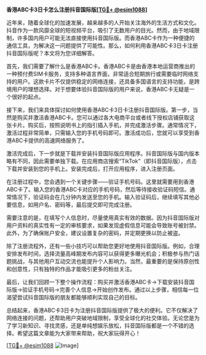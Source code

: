 **香港ABC卡3日卡怎么注册抖音国际版[[TG💪+ @esim1088](https://t.me/s/esim1088)]**

近年来，随着全球化的加速发展，越来越多的人开始关注海外的生活方式和文化。抖音作为一款风靡全球的短视频平台，吸引了无数用户的目光。然而，由于地域限制，许多国内用户可能无法直接使用抖音国际版。而香港ABC卡作为一种便捷的通信工具，为解决这一问题提供了可能性。那么，如何利用香港ABC卡3日卡注册抖音国际版呢？本文将为您详细解答。

首先，我们需要了解什么是香港ABC卡。香港ABC卡是由香港本地运营商推出的一种预付费SIM卡服务，支持多种语言界面，非常适合短期旅行或需要临时网络支持的用户。这款卡片不仅提供稳定的网络连接，还具备多国语言的支持功能，是跨境用户的理想选择。对于想要体验抖音国际版的用户来说，香港ABC卡无疑是一个很好的起点。

接下来，我们来具体探讨如何使用香港ABC卡3日卡注册抖音国际版。第一步，当然是购买并激活香港ABC卡。您可以通过各大电商平台或者线下授权店铺获取这张卡片。购买后，按照说明书上的指引插入手机，并完成激活步骤。通常情况下，激活过程非常简单，只需输入您的手机号码即可。激活成功后，您就可以享受到香港ABC卡提供的高速网络服务了。

激活完成后，下一步就是下载并安装抖音国际版应用程序。抖音国际版与国内版本略有不同，因此需要单独下载。在应用商店搜索“TikTok”（即抖音国际版），点击下载并安装到您的手机上。安装完成后，打开应用程序，进入注册页面。

在注册过程中，您会遇到一个关键步骤——验证手机号码。这里就需要用到香港ABC卡了。输入您的香港ABC卡对应的手机号码，然后等待接收验证码短信。通常情况下，验证码会在几分钟内发送至您的手机。输入验证码后，继续填写其他必要信息，如用户名、密码等，最后提交即可完成注册。

需要注意的是，在填写个人信息时，尽量使用真实有效的数据。因为抖音国际版对用户资料的真实性有一定的审核要求，如果发现虚假信息可能会导致账号被封禁。此外，为了确保账户安全，建议设置复杂的密码，并定期更换以防止被盗。

除了注册流程外，还有一些小技巧可以帮助您更好地使用抖音国际版。例如，合理安排发布时间，选择流量高峰期发布内容可以获得更多曝光机会；积极参与热门话题挑战，与其他用户互动交流也能提升个人影响力。当然，最重要的是保持原创性和创意性，只有独特的作品才能吸引更多的粉丝关注。

最后，让我们回顾一下整个操作流程：购买并激活香港ABC卡→下载安装抖音国际版→验证手机号码→完善个人信息→开始创作发布。通过以上步骤，相信每一位渴望尝试抖音国际版的朋友都能够顺利实现自己的目标。

总结起来，香港ABC卡3日卡为注册抖音国际版提供了极大的便利。它不仅解决了网络连接的问题，还帮助用户突破地域限制，享受全球化的社交体验。无论您是为了学习新知识、寻找灵感，还是单纯想娱乐放松，抖音国际版都是一个不错的选择。希望这篇文章能为大家带来帮助，祝大家玩得开心！

[[TG💪+ @esim1088](https://t.me/s/esim1088) ![Image](https://i.postimg.cc/4NQfJmqS/Snipaste-2025-05-13-00-14-12.png)]